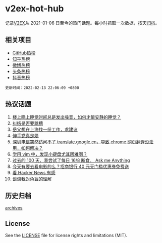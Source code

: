 # v2ex-hot-hub

 记录[V2EX](https://www.v2ex.com/)从 2021-01-06 日至今的热门话题。每小时抓取一次数据，按天[归档](archives)。
 
 ## 相关项目

- [GitHub热榜](https://github.com/lonnyzhang423/github-hot-hub)
- [知乎热榜](https://github.com/lonnyzhang423/zhihu-hot-hub)
- [微博热榜](https://github.com/lonnyzhang423/weibo-hot-hub)
- [头条热榜](https://github.com/lonnyzhang423/toutiao-hot-hub)
- [抖音热榜](https://github.com/lonnyzhang423/douyin-hot-hub)


 `更新时间：2022-02-13 22:06:09 +0800`

## 热议话题

1. [楼上晚上睡觉时间总是发出噪音，如何才能安静的睡觉？](https://www.v2ex.com/t/833484)
1. [纠结是否要跳槽](https://www.v2ex.com/t/833515)
1. [岳父想在上海找一份工作，求建议](https://www.v2ex.com/t/833470)
1. [伸手党真是烦](https://www.v2ex.com/t/833524)
1. [深圳电信突然访问不了 translate.google.cn，导致 chrome 网页翻译没法用，如何解决？](https://www.v2ex.com/t/833520)
1. [学用 vim 中，发现小键盘尤其困难啊？](https://www.v2ex.com/t/833502)
1. [过去的 100 天，我尝试了每日 16/8 断食， Ask me Anything](https://www.v2ex.com/t/833554)
1. [今天有要去看电影的么？招商银行 40 元无门槛优惠券免费送](https://www.v2ex.com/t/833512)
1. [看 Hacker News 有感](https://www.v2ex.com/t/833538)
1. [谈谈我对色盲的理解](https://www.v2ex.com/t/833476)

## 历史归档

[archives](archives)

## License

See the [LICENSE](LICENSE) file for license rights and limitations (MIT).
